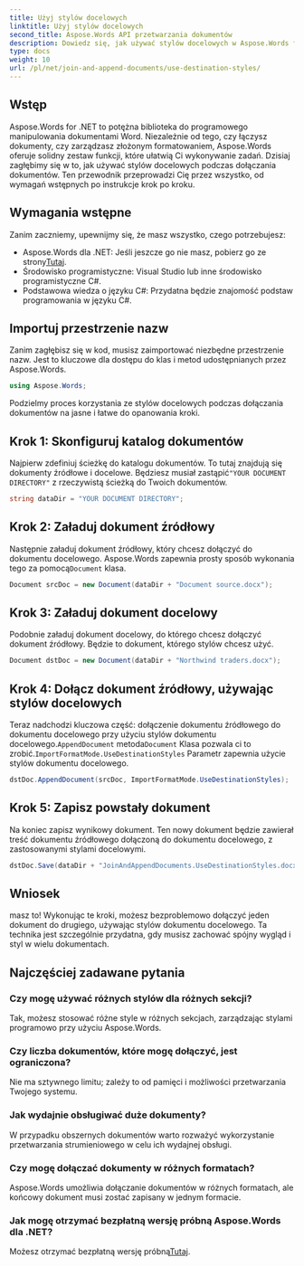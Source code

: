 ```yaml
---
title: Użyj stylów docelowych
linktitle: Użyj stylów docelowych
second_title: Aspose.Words API przetwarzania dokumentów
description: Dowiedz się, jak używać stylów docelowych w Aspose.Words for .NET, aby płynnie dołączać dokumenty, zachowując przy tym spójne formatowanie.
type: docs
weight: 10
url: /pl/net/join-and-append-documents/use-destination-styles/
---
```

## Wstęp

Aspose.Words for .NET to potężna biblioteka do programowego manipulowania dokumentami Word. Niezależnie od tego, czy łączysz dokumenty, czy zarządzasz złożonym formatowaniem, Aspose.Words oferuje solidny zestaw funkcji, które ułatwią Ci wykonywanie zadań. Dzisiaj zagłębimy się w to, jak używać stylów docelowych podczas dołączania dokumentów. Ten przewodnik przeprowadzi Cię przez wszystko, od wymagań wstępnych po instrukcje krok po kroku.

## Wymagania wstępne

Zanim zaczniemy, upewnijmy się, że masz wszystko, czego potrzebujesz:

-  Aspose.Words dla .NET: Jeśli jeszcze go nie masz, pobierz go ze strony[Tutaj](https://releases.aspose.com/words/net/).
- Środowisko programistyczne: Visual Studio lub inne środowisko programistyczne C#.
- Podstawowa wiedza o języku C#: Przydatna będzie znajomość podstaw programowania w języku C#.

## Importuj przestrzenie nazw

Zanim zagłębisz się w kod, musisz zaimportować niezbędne przestrzenie nazw. Jest to kluczowe dla dostępu do klas i metod udostępnianych przez Aspose.Words.

```csharp
using Aspose.Words;
```

Podzielmy proces korzystania ze stylów docelowych podczas dołączania dokumentów na jasne i łatwe do opanowania kroki.

## Krok 1: Skonfiguruj katalog dokumentów

 Najpierw zdefiniuj ścieżkę do katalogu dokumentów. To tutaj znajdują się dokumenty źródłowe i docelowe. Będziesz musiał zastąpić`"YOUR DOCUMENT DIRECTORY"` z rzeczywistą ścieżką do Twoich dokumentów.

```csharp
string dataDir = "YOUR DOCUMENT DIRECTORY";
```

## Krok 2: Załaduj dokument źródłowy

Następnie załaduj dokument źródłowy, który chcesz dołączyć do dokumentu docelowego. Aspose.Words zapewnia prosty sposób wykonania tego za pomocą`Document` klasa.

```csharp
Document srcDoc = new Document(dataDir + "Document source.docx");
```

## Krok 3: Załaduj dokument docelowy

Podobnie załaduj dokument docelowy, do którego chcesz dołączyć dokument źródłowy. Będzie to dokument, którego stylów chcesz użyć.

```csharp
Document dstDoc = new Document(dataDir + "Northwind traders.docx");
```

## Krok 4: Dołącz dokument źródłowy, używając stylów docelowych

 Teraz nadchodzi kluczowa część: dołączenie dokumentu źródłowego do dokumentu docelowego przy użyciu stylów dokumentu docelowego.`AppendDocument` metoda`Document` Klasa pozwala ci to zrobić.`ImportFormatMode.UseDestinationStyles` Parametr zapewnia użycie stylów dokumentu docelowego.

```csharp
dstDoc.AppendDocument(srcDoc, ImportFormatMode.UseDestinationStyles);
```

## Krok 5: Zapisz powstały dokument

Na koniec zapisz wynikowy dokument. Ten nowy dokument będzie zawierał treść dokumentu źródłowego dołączoną do dokumentu docelowego, z zastosowanymi stylami docelowymi.

```csharp
dstDoc.Save(dataDir + "JoinAndAppendDocuments.UseDestinationStyles.docx");
```

## Wniosek

masz to! Wykonując te kroki, możesz bezproblemowo dołączyć jeden dokument do drugiego, używając stylów dokumentu docelowego. Ta technika jest szczególnie przydatna, gdy musisz zachować spójny wygląd i styl w wielu dokumentach.

## Najczęściej zadawane pytania

### Czy mogę używać różnych stylów dla różnych sekcji?
Tak, możesz stosować różne style w różnych sekcjach, zarządzając stylami programowo przy użyciu Aspose.Words.

### Czy liczba dokumentów, które mogę dołączyć, jest ograniczona?
Nie ma sztywnego limitu; zależy to od pamięci i możliwości przetwarzania Twojego systemu.

### Jak wydajnie obsługiwać duże dokumenty?
W przypadku obszernych dokumentów warto rozważyć wykorzystanie przetwarzania strumieniowego w celu ich wydajnej obsługi.

### Czy mogę dołączać dokumenty w różnych formatach?
Aspose.Words umożliwia dołączanie dokumentów w różnych formatach, ale końcowy dokument musi zostać zapisany w jednym formacie.

### Jak mogę otrzymać bezpłatną wersję próbną Aspose.Words dla .NET?
 Możesz otrzymać bezpłatną wersję próbną[Tutaj](https://releases.aspose.com/).